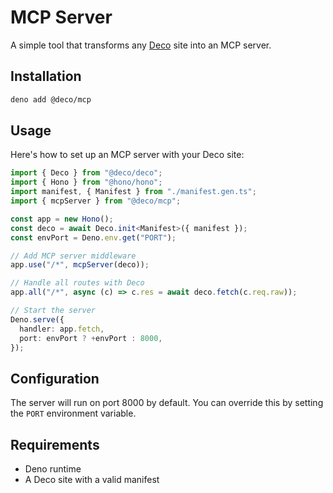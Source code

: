 # MCP Server

A simple tool that transforms any [Deco](https://deco.cx) site into an MCP
server.

## Installation

```bash
deno add @deco/mcp
```

## Usage

Here's how to set up an MCP server with your Deco site:

```typescript
import { Deco } from "@deco/deco";
import { Hono } from "@hono/hono";
import manifest, { Manifest } from "./manifest.gen.ts";
import { mcpServer } from "@deco/mcp";

const app = new Hono();
const deco = await Deco.init<Manifest>({ manifest });
const envPort = Deno.env.get("PORT");

// Add MCP server middleware
app.use("/*", mcpServer(deco));

// Handle all routes with Deco
app.all("/*", async (c) => c.res = await deco.fetch(c.req.raw));

// Start the server
Deno.serve({
  handler: app.fetch,
  port: envPort ? +envPort : 8000,
});
```

## Configuration

The server will run on port 8000 by default. You can override this by setting
the `PORT` environment variable.

## Requirements

- Deno runtime
- A Deco site with a valid manifest
